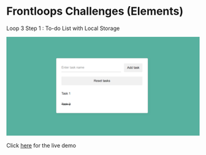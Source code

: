 # Frontloops Challenges (Elements)

Loop 3 Step 1 : To-do List with Local Storage

![preview image](./design/preview.png "Click below for live demo")

Click [here](https://zathio.github.io/frontloops-challenges/elements-challenges/loop3-step1/) for the live demo